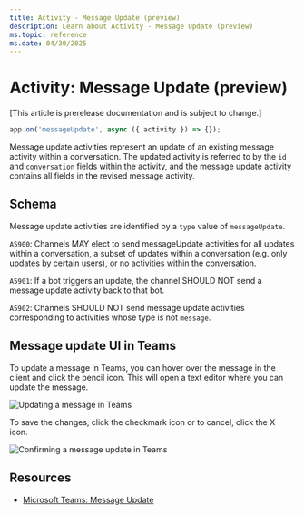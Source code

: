 ```yaml
---
title: Activity - Message Update (preview)
description: Learn about Activity - Message Update (preview)
ms.topic: reference
ms.date: 04/30/2025
---
```


# Activity: Message Update (preview)

[This article is prerelease documentation and is subject to change.]

```typescript
app.on('messageUpdate', async ({ activity }) => {});
```

Message update activities represent an update of an existing message activity within a conversation. The updated activity is referred to by the `id` and `conversation` fields within the activity, and the message update activity contains all fields in the revised message activity.

## Schema

Message update activities are identified by a `type` value of `messageUpdate`.

`A5900`: Channels MAY elect to send messageUpdate activities for all updates within a conversation, a subset of updates within a conversation (e.g. only updates by certain users), or no activities within the conversation.

`A5901`: If a bot triggers an update, the channel SHOULD NOT send a message update activity back to that bot.

`A5902`: Channels SHOULD NOT send message update activities corresponding to activities whose type is not `message`.

## Message update UI in Teams

To update a message in Teams, you can hover over the message in the client and click the pencil icon. This will open a text editor where you can update the message.

![Updating a message in Teams](../../../assets/screenshots/message-update-ui.png)

To save the changes, click the checkmark icon or to cancel, click the X icon.

![Confirming a message update in Teams](../../../assets/screenshots/message-update-editor.png)

## Resources

- [Microsoft Teams: Message Update](/bots/build-conversational-capability#receive-edit-message-activity)